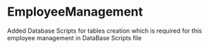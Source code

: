 # EmployeeManagement
Added Database Scripts for tables creation which is required for this employee management in DataBase Scripts file
